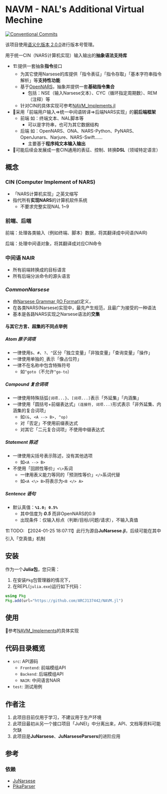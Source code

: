 # NAVM - NAL's Additional Virtual Mechine

[![Conventional Commits](https://img.shields.io/badge/Conventional%20Commits-1.0.0-%23FE5196?logo=conventionalcommits&logoColor=white)](https://conventionalcommits.org)

该项目使用[语义化版本 2.0.0](https://semver.org/)进行版本号管理。

用于统一CIN（NARS计算机实现）输入输出的**抽象语法支持库**

- 🏗️提供一套抽象**指令**接口
  - 为其它使用Narsese的库提供「指令表征」「指令存取」「基本字符串指令解析」等**支持性功能**
  - 基于[OpenNARS](https://github.com/opennars/opennars)，抽象并提供一套**基础指令集合**
    - 包括：NSE（输入Narsese文本）、CYC（循环指定周期数）、REM（注释）等
  - 针对CIN的具体实现可参考[NAVM_Implements.jl](https://github.com/ARCJ137442/NAVM_Implements.jl)
- 📌采用「前端用户输入⇒统一中间语转译⇒后端NARS实现」的**前后端框架**
  - 前端 如：终端文本、NAL脚本等
    - 可以是字符串，也可为其它数据结构
  - 后端 如：OpenNARS、ONA、NARS-Python、PyNARS、OpenJunars、Narjure、NARS-Swift……
    - 主要基于**程序纯文本输入输出**
- 🎯可能后续会发展成一套CIN通用的表征、控制、转换**DSL**（领域特定语言）

## 概念

### CIN (Computer Implement of NARS)

- 「NARS计算机实现」之英文缩写
- 指代所有**实现NARS**的计算机软件系统
  - 不要求完整实现NAL 1~9

### 前端、后端

前端：处理各类输入（例如终端、脚本）数据，将其翻译成中间语(NAIR)

后端：处理中间语对象，将其翻译成对应CIN命令

### 中间语 NAIR

- 所有前端转换成的目标语言
- 所有后端分派命令的源头语言

### ***CommonNarsese***

- 由[Narsese Grammar (IO Format)](https://github.com/opennars/opennars/wiki/Narsese-Grammar-(Input-Output-Format))定义，
- 在各类NARS(Narsese)实现中，最先产生规范，且最广为接受的一种语法
- 基本是各路NARS实现之Narsese语法的**交集**

#### 与其它方言、超集的不同点举例

##### Atom 原子词项

- 一律使用`$`、`#`、`?`、`^`区分「独立变量」「非独变量」「查询变量」「操作」
- 一律使用单独的`_`表示「像占位符」
- 一律不在名称中包含特殊符号
  - 如`^goto`（不允许`^go-to`）

##### Compound 复合词项

- 一律使用特殊括弧`{词项...}`、`[词项...]`表示「外延集」「内涵集」
- 一律使用「圆括号+前缀表达式」`(连接符, 词项...)`形式表示「非外延集、内涵集的复合词项」
  - 如`(&, <A --> B>, ^op)`
  - 对「否定」不使用前缀表达式
  - 对其它「二元复合词项」不使用中缀表达式

##### Statement 陈述

- 一律使用尖括号表示陈述，没有其他选项
  - 如`<A --> B>`
- 不使用「回顾性等价」`<\>`系词
  - 一律用表义能力等同的「预测性等价」`</>`系词代替
  - 如`<A <\> B>`将表示为`<B </> A>`

##### Sentence 语句

- 默认真值：**`%1.0; 0.5%`**
  - 其中信度为 ***0.5*** 而非OpenNARS的0.9
  - 出现条件：仅输入标点（判断/目标/问题/请求），不输入真值

🏗️TODO: 【2024-01-25 18:07:11】此行为源自**JuNarsese.jl**，后续可能在其中引入「空真值」机制

## 安装

作为一个**Julia包**，您只需：

1. 在安装`Pkg`包管理器的情况下，
2. 在REPL(`julia.exe`)运行如下代码：

```julia
using Pkg
Pkg.add(url="https://github.com/ARCJ137442/NAVM.jl")
```

## 使用

🔗参考[NAVM_Implements](https://github.com/ARCJ137442/NAVM_Implements)的具体实现

## 代码目录概览

- `src`: API源码
  - `Frontend`: 前端模组API
  - `Backend`: 后端模组API
  - `NAIR`: 中间语言NAIR
- `test`: 测试用例

## 作者注

1. 此项目目前仅用于学习，不建议用于生产环境
2. 此项目最初从另一个接口项目「JuNEI」中分离出来，API、文档等资料可能欠缺
3. 此项目是**JuNarsese**、**JuNarseseParsers**的进阶应用

## 参考

### 依赖

- [JuNarsese](https://github.com/ARCJ137442/JuNarsese.jl)
- [PikaParser](https://github.com/LCSB-BioCore/PikaParser.jl)
